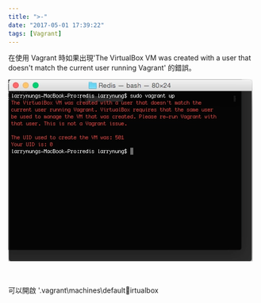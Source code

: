 ```yaml
---
title: ">-"
date: "2017-05-01 17:39:22"
tags: [Vagrant]
---
```



在使用 Vagrant 時如果出現'The VirtualBox VM was created with a user that doesn't match the current user running Vagrant' 的錯誤。  

<!-- More -->

![1.png](1.png)

<br/>


可以開啟 '.vagrant\machines\defaultirtualbox
